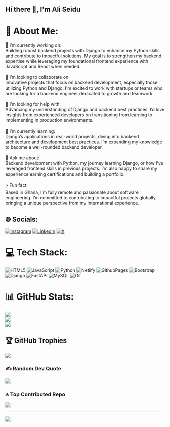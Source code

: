 ## Hi there 👋, I'm Ali Seidu
# 💫 About Me:
🚀 I’m currently working on:<br>Building robust backend projects with Django to enhance my Python skills and contribute to impactful solutions. My goal is to strengthen my backend expertise while leveraging my foundational frontend experience with JavaScript and React when needed.<br><br>🤝 I’m looking to collaborate on:<br>Innovative projects that focus on backend development, especially those utilizing Python and Django. I'm excited to work with startups or teams who are looking for a backend engineer dedicated to growth and teamwork.<br><br>👐 I’m looking for help with:<br>Advancing my understanding of Django and backend best practices. I’d love insights from experienced developers on transitioning from learning to implementing in production environments.<br><br>🌱 I’m currently learning:<br>Django’s applications in real-world projects, diving into backend architecture and development best practices. I’m expanding my knowledge to become a well-rounded backend developer.<br><br>💬 Ask me about:<br>Backend development with Python, my journey learning Django, or how I’ve leveraged frontend skills in previous projects. I’m also happy to share my experience earning certifications and building a portfolio.<br><br>⚡ Fun fact:<br>Based in Ghana, I’m fully remote and passionate about software engineering. I’m committed to contributing to impactful projects globally, bringing a unique perspective from my international experience.


## 🌐 Socials:
[![Instagram](https://img.shields.io/badge/Instagram-%23E4405F.svg?logo=Instagram&logoColor=white)](https://instagram.com/aliseidu_1) [![LinkedIn](https://img.shields.io/badge/LinkedIn-%230077B5.svg?logo=linkedin&logoColor=white)](https://linkedin.com/in/aliseidu8855) [![X](https://img.shields.io/badge/X-black.svg?logo=X&logoColor=white)](https://x.com/aliseidu_1) 

# 💻 Tech Stack:
![HTML5](https://img.shields.io/badge/html5-%23E34F26.svg?style=for-the-badge&logo=html5&logoColor=white) ![JavaScript](https://img.shields.io/badge/javascript-%23323330.svg?style=for-the-badge&logo=javascript&logoColor=%23F7DF1E) ![Python](https://img.shields.io/badge/python-3670A0?style=for-the-badge&logo=python&logoColor=ffdd54) ![Netlify](https://img.shields.io/badge/netlify-%23000000.svg?style=for-the-badge&logo=netlify&logoColor=#00C7B7) ![GithubPages](https://img.shields.io/badge/github%20pages-121013?style=for-the-badge&logo=github&logoColor=white) ![Bootstrap](https://img.shields.io/badge/bootstrap-%238511FA.svg?style=for-the-badge&logo=bootstrap&logoColor=white) ![Django](https://img.shields.io/badge/django-%23092E20.svg?style=for-the-badge&logo=django&logoColor=white) ![FastAPI](https://img.shields.io/badge/FastAPI-005571?style=for-the-badge&logo=fastapi) ![MySQL](https://img.shields.io/badge/mysql-4479A1.svg?style=for-the-badge&logo=mysql&logoColor=white) ![Git](https://img.shields.io/badge/git-%23F05033.svg?style=for-the-badge&logo=git&logoColor=white)
# 📊 GitHub Stats:
![](https://github-readme-stats.vercel.app/api?username=aliseidu8855&theme=dark&hide_border=false&include_all_commits=true&count_private=true)<br/>
![](https://github-readme-streak-stats.herokuapp.com/?user=aliseidu8855&theme=dark&hide_border=false)<br/>
![](https://github-readme-stats.vercel.app/api/top-langs/?username=aliseidu8855&theme=dark&hide_border=false&include_all_commits=true&count_private=true&layout=compact)

## 🏆 GitHub Trophies
![](https://github-profile-trophy.vercel.app/?username=aliseidu8855&theme=radical&no-frame=false&no-bg=false&margin-w=4)

### ✍️ Random Dev Quote
![](https://quotes-github-readme.vercel.app/api?type=horizontal&theme=radical)

### 🔝 Top Contributed Repo
![](https://github-contributor-stats.vercel.app/api?username=aliseidu8855&limit=5&theme=dark&combine_all_yearly_contributions=true)

---
[![](https://visitcount.itsvg.in/api?id=aliseidu8855&icon=0&color=0)](https://visitcount.itsvg.in)

<!-- Proudly created with GPRM ( https://gprm.itsvg.in ) -->
